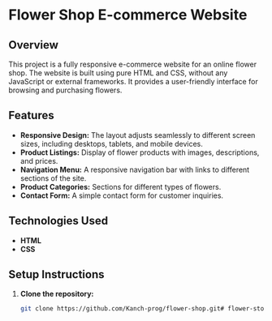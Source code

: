 # Flower Shop E-commerce Website

## Overview
This project is a fully responsive e-commerce website for an online flower shop. The website is built using pure HTML and CSS, without any JavaScript or external frameworks. It provides a user-friendly interface for browsing and purchasing flowers.

## Features
- **Responsive Design:** The layout adjusts seamlessly to different screen sizes, including desktops, tablets, and mobile devices.
- **Product Listings:** Display of flower products with images, descriptions, and prices.
- **Navigation Menu:** A responsive navigation bar with links to different sections of the site.
- **Product Categories:** Sections for different types of flowers.
- **Contact Form:** A simple contact form for customer inquiries.

## Technologies Used
- **HTML**
- **CSS**

## Setup Instructions
1. **Clone the repository:**
   ```bash
   git clone https://github.com/Kanch-prog/flower-shop.git# flower-store
